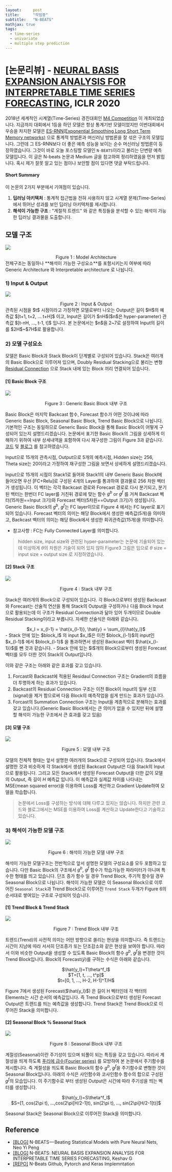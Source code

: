 ```yaml
---
layout:     post
title:      "작업중"
subtitle:   "N-BEATS"
mathjax: true
tags:
  - time-series
  - univariate
  - multiple step prediction 
---
```


# [논문리뷰] - [NEURAL BASIS EXPANSION ANALYSIS FOR INTERPRETABLE TIME SERIES FORECASTING](https://arxiv.org/abs/1905.10437), ICLR 2020

2018년 세계적인 시계열(Time-Series) 경진대회인 [M4 Competition](https://www.sciencedirect.com/science/article/abs/pii/S0169207018300785) 이 개최되었습니다.
지금까지 대회에서 1등을 하던 모델은 항상 통계기반 모델이었지만 이번대회에서 우승을 차지한 모델은 [ES-RNN(Exponential Smoothing Long Short Term Memory networks)](https://arxiv.org/abs/1907.03329) 으로 통계적 방법론과 머신러닝 방법론을 잘 섞은 구조의 모델입니다.
그런데 그 ES-RNN보다 더 좋은 예측 성능을 보이는 순수 머신러닝 방법론이 등장하였습니다.
그것이 바로 오늘 포스팅할 모델인 `N-BEATS`이라고 불리는 단변량 예측 모델입니다.
이 글은 N-beats 논문과 Medium 글을 참고하여 정리하였음을 먼저 밝힙니다. 혹시 제가 잘못 알고 있는 점이나 보안할 점이 있다면 댓글 부탁드립니다.

#### Short Summary
이 논문의 2가지 부분에서 기여점이 있습니다.
1. **딥러닝 아키텍처** : 통계적 접근법을 전혀 사용하지 않고 시계열 문제(Time-Series)에서 뛰어난 성과를 보인 딥러닝 아키텍처를 제시합니다.
2. **해석이 가능한 구조** : "계절적 트렌드" 와 같은 특징들을 분석할 수 있는 해석이 가능한 딥러닝 결과물을 도출합니다.  

## 모델 구조
![](/img/in-post/2020/2020-09-09/model_architect.png)
<center>Figure 1 : Model Architecture</center>
전체구조는 동일하나 **해석이 가능한 구성요소**를 포함시키는지 여부에 따라 Generic Architecture 와 Interpretable architecture 로 나뉩니다.

### 1) Input & Output
![](/img/in-post/2020/2020-09-09/input_output.png)
<center>Figure 2 : Input & Output</center>
관측된 시점을 $t$ 시점이라고 가정하면 모델로부터 나오는 Output은 길이 $H$의 예측값 $[t+1, t+2, ... t+H]$ 이고, Input은 길이가 $nH$($n$은 hyper-parameter) 관측값 $[t-nH, ..., t-1, t]$ 입니다.
본 논문에서는 $n$을 2~7로 설정하여 Input의 길이를 $2H$~$7H$로 활용합니다. 

### 2) 모델 구성요소
모델은 Basic Block과 Stack Block이 단계별로 구성되어 있습니다.
Stack은 여러개의 Basic Block으로 이루어져 있으며, Doubly Residual Stacking으로 불리는 변형 [Residual Connection](https://ganghee-lee.tistory.com/41) 으로 Stack 내에 있는 Block 끼리 연결되어 있습니다.

#### [1] Basic Block 구조
![](/img/in-post/2020/2020-09-09/generic_basic_block.png)
<center>Figure 3 : Generic Basic Block 내부 구조</center>

Basic Block은 마지막 Backcast 함수, Forecast 함수가 어떤 것이냐에 따라 Generic Basic Block, Seasonal Basic Block, Trend Basic Block으로 나뉩니다.
기본적인 구조는 동일하므로 Generic Basic Block을 통해 Basic Block이 어떻게 구성되어 있는지 설명드리겠습니다. 
논문에서 표기한 Basic Block의 그림을 상세하게 이해하기 위하여 내부 상세내역을 포함하여 다시 재구성한 그림이 Figure 3과 같습니다. 
[코드](https://github.com/ElementAI/N-BEATS/blob/master/experiments/model.py) 및 [블로그](https://medium.com/@kshavgupta47/n-beats-neural-basis-expansion-analysis-for-interpretable-time-series-forecasting-91e94c830393) 를 참고하였습니다.

Input으로 15개의 관측시점, Output으로 5개의 예측시점, Hidden size는 256, Theta size는 20이라고 가정하여 재구성한 그림을 보면서 상세하게 설명드리겠습니다.   

Input으로 15개의 시점이 Stack1로 들어와 Stack1의 내부 Generic Basic Block$l$에 들어오면 우선 [FC+Relu]로 구성된 4개의 Layer를 통과하여 결과물로 256 차원 벡터가 생성됩니다.
이 벡터는 각각 Backcast 경로와 Forecast 경로로 다시 분기되고, 분기된 백터는 한번더 FC layer를 거친뒤 경로에 맞는 함수 $g^b$ or $g^f$ 를 거쳐 Backcast 벡터(15차원==Input 크기)와 Forecast 벡터(5차원==Output 크기)가 생성됩니다.
Generic Basic Block의  $g^b$, $g^f$는 FC layer이므로 Figure 4 에서는 FC layer로 표기되어 있습니다. 
Forecast 벡터의 의미는 해당 Block에서 생성한 예측값(5개)을 의미하고, Backcast 벡터의 의미는 해당 Block에서 생성한 회귀관측값(15개)을 의미합니다.
 * 참고사항 : FC는 Fully Connected Layer를 의미합니다.
> hidden size, input size와 관련된 hyper-parameter는 논문에 기술되어 있는데 이상하게 $\theta$의 차원은 기술이 되어 있지 않아 Figure3 그림은 임으로 $\theta$ size = input size + output size 로 지정하였습니다.

#### [2] Stack 구조
![](/img/in-post/2020/2020-09-09/stack_block.png)
<center>Figure 4 : Stack 내부 구조</center>

Stack은 여러개의 Block으로 구성되어 있습니다. 
각 Block으로부터 생성된 Backcast와 Forecast는 산술적 연산을 통해 Stack의 Output을 구성하거나 다음 Block Input으로 활용되는데 이 구조가 Residual Connection과 닮아 있어 두개이므로 Double Residual Stacking이라고 부릅니다.
자세한 산술식은 아래와 같습니다.

<center>$x_l = x_{l-1} = \hat{x_{l-1}},   \hat{y} = \sum_{l}\hat{y_l}$</center>
 - Stack 안에 있는 $block_l$ 의 input $x_l$은 이전 $block_{l-1}$의 input인 $x_{l-1}$ 에서 $block_{l-1}$ 을 통과하면서 생성된 Backcast 벡터 $\hat{x_{l-1}}$를 뺀 것과 같습니다.
 - Stack 안에 있는 $l$개의 Block으로부터 생성된 Forecast 벡터를 모두 더한 것이 Stack의 Output입니다.
 
이와 같은 구조는 아래와 같은 효과를 갖고 있습니다.
 1. Forcast와 Backcast에 적용된 Residaul Connection 구조는 Gradient의 흐름을 더 투명하게 하는 효과가 있습니다.
 2. Backcast의 Residual Connection 구조는 이전 Block이 Input의 일부 신호(signal)을 제거 함으로써 다음 Block의 예측작업을 쉽게 만드는 효과가 있습니다.
 3. Forcast의 Summation Connection 구조는 Input을 계층적으로 분해하는 효과를 갖고 있습니다.(Generic Basic Block에서는 큰 의미가 없을 수 있지만 뒤에 설명할 해석이 가능한 구조에서 큰 효과를 갖고 있음)  

#### [3] 모델 구조
![](/img/in-post/2020/2020-09-09/model_structure.png)
<center>Figure 5 : 모델 내부 구조</center>

모델의 전체적 형태는 앞서 설명한 여러개의 Stack으로 구성되어 있습니다.
Stack에서 설명한 것과 비슷하게 각 Stack에서 생성된 Backcast Output은 다음 Stack의 Input으로 활용됩니다.
그리고 모든 Stack에서 생성된 Forecast Output을 더한 값이 모델의 Output, 즉 길이 $H$ 예측값 입니다.
이 예측값과 실제값 차이를 나타내는 MSE(mean squared error)을 이용하여 Loss를 계산하고 Gradient Update하여 모델을 학습합니다.
> 논문에서 Loss를 구성하는 방식에 대해 다루고 있지는 않습니다. 하지만 관련 코드와 블로그에서는 MSE를 이용하여 Loss를 계산하고 Update한다고 기술하고 있습니다.


### 3) 해석이 가능한 모델 구조
![](/img/in-post/2020/2020-09-09/interpretable_model.png)
<center>Figure 6 : 해석이 가능한 모델 내부 구조</center>

해석이 가능한 모델구조는 전반적으로 앞서 설명한 모델의 구성요소를 모두 포함하고 있습니다.
다만 Basic Block의 구조에서 $g^b$, $g^f$ 함수가 학습가능한 파라미터가 아니며 특수한 형태를 띄고 있습니다.
단조 증가 함수 일 경우 Trend Block, 주기적 함수일 경우 Seasonal Block으로 나뉩니다.
해석이 가능한 모델은 이 Seasonal Block으로 이루어진 `Seasonal Stack`과 Trend Block으로 이루어진 `Trend Stack` 두개가 Figure 6의 순서대로 쌓여있는 구조로 구성되어 잇습니다.
  
#### [1] Trend Block & Trend Stack
![](/img/in-post/2020/2020-09-09/trend_block.png)
<center>Figure 7 : Trend Block 내부 구조</center>

트렌드(Trend)의 사전적 의미는 어떤 방향으로 쏠리는 현상을 의미합니다.
즉 트랜드는 시간이 지남에 따라 서서히 단조증가 또는 단조감소와 같은 현상을 보여야 합니다.
따라서 이와 비슷한 Output을 생성할 수 있도록 Basic Block의 함수 $g^b$, $g^f$을 변경한 것이 Trend Block입니다.
Block의 Forecast($\hat{y}$)를 구하는 수식은 아래와 같습니다.

<center>$\hat{y_l}=T\theta^f_l$</center>
<center>$T=[1, t, ..., t^p]$</center>
<center>$t=[0, 1, ..., H-2, H-1]^T/H$</center>

Figure 7에서 생성된 Forecast($\hat{y_l}$) 은 길이 H 벡터인데 각 백터의 Elements는 시간 순서의 예측값입니다.
즉 Trend Block으로부터 생성된 Forecast Output은 트랜드를 띄는 예측값을 생성합니다.
Trend Stack은 Trend Block으로 이루어진 Stack을 의미합니다.

#### [2] Seasonal Block % Seasonal Stack

![](/img/in-post/2020/2020-09-09/seasonal_block.png)
<center>Figure 8 : Seasonal Block 내부 구조</center>

계절성(Seasonal)이란 주기성이 있으며 되풀이 되는 특징을 갖고 있습니다.
따라서 계절성을 띄게 하도록 [푸리에 급수(Fourier series)](https://spacebike.tistory.com/6) 를 모방하여 본 논문에서 주기함수를 제시합니다.
즉 계절성을 띄도록 Basic Block의 함수 $g^b$, $g^f$을 주기함수로 변형한 것이 Seasonal Block입니다. 
아래의 수식은 사인함수와 코사인함수 함수의 합으로 구성된 $g^f$의 모습입니다.
이 주기함수로 부터 생성된 Output은 시간에 따라 주기성을 띄는 벡터를 생성합니다.

<center>$\hat{y_l}=S\theta^f_l$</center>
<center>$S=[1, cos(2\pi t), ...,cos(2\pi[H/2-1]t), sin(2\pi t), ..., sin(2\pi[H/2-1]t)]$</center>

Seasonal Stack은 Seasonal Block으로 이루어진 Stack을 의미합니다.


 

   







 









## Reference
 - [[BLOG]](https://towardsdatascience.com/n-beats-beating-statistical-models-with-neural-nets-28a4ba4a4de8) N-BEATS — Beating Statistical Models with Pure Neural Nets, Neo Yi Peng
 - [[BLOG]](https://medium.com/@kshavgupta47/n-beats-neural-basis-expansion-analysis-for-interpretable-time-series-forecasting-91e94c830393) N-BEATS: NEURAL BASIS EXPANSION ANALYSIS FOR INTERPRETABLE TIME SERIES FORECASTING, Keshav G
 - [[REPO]](https://github.com/philipperemy/n-beats) N-Beats Github, Pytorch and Keras Implemntation  
